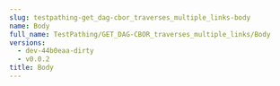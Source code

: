 ```yaml
---
slug: testpathing-get_dag-cbor_traverses_multiple_links-body
name: Body
full_name: TestPathing/GET_DAG-CBOR_traverses_multiple_links/Body
versions:
  - dev-44b0eaa-dirty
  - v0.0.2
title: Body
---
```


